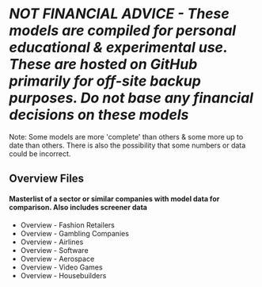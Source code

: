 # *NOT FINANCIAL ADVICE - These models are compiled for personal educational & experimental use. These are hosted on GitHub primarily for off-site backup purposes. Do not base any financial decisions on these models*


Note: Some models are more 'complete' than others & some more up to date than others. There is also the possibility that some numbers or data could be incorrect.


## Overview Files
#### Masterlist of a sector or similar companies with model data for comparison. Also includes screener data
- Overview - Fashion Retailers
- Overview - Gambling Companies
- Overview - Airlines
- Overview - Software
- Overview - Aerospace
- Overview - Video Games
- Overview - Housebuilders
